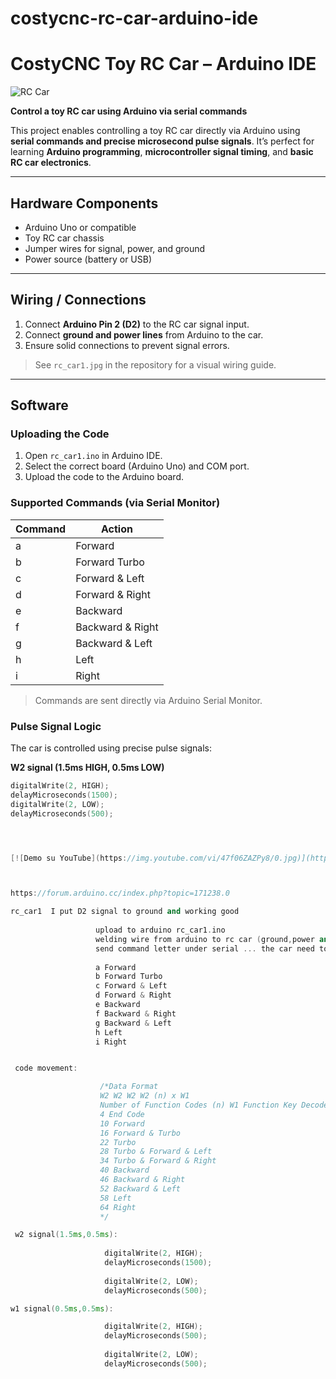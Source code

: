 # costycnc-rc-car-arduino-ide

# CostyCNC Toy RC Car – Arduino IDE

![RC Car](rc_car1.jpg)

**Control a toy RC car using Arduino via serial commands**  

This project enables controlling a toy RC car directly via Arduino using **serial commands and precise microsecond pulse signals**. It’s perfect for learning **Arduino programming**, **microcontroller signal timing**, and **basic RC car electronics**.

---

## Hardware Components

- Arduino Uno or compatible  
- Toy RC car chassis  
- Jumper wires for signal, power, and ground  
- Power source (battery or USB)  

---

## Wiring / Connections

1. Connect **Arduino Pin 2 (D2)** to the RC car signal input.  
2. Connect **ground and power lines** from Arduino to the car.  
3. Ensure solid connections to prevent signal errors.  

> See `rc_car1.jpg` in the repository for a visual wiring guide.

---

## Software

### Uploading the Code

1. Open `rc_car1.ino` in Arduino IDE.  
2. Select the correct board (Arduino Uno) and COM port.  
3. Upload the code to the Arduino board.

### Supported Commands (via Serial Monitor)

| Command | Action |
|---------|--------|
| a       | Forward |
| b       | Forward Turbo |
| c       | Forward & Left |
| d       | Forward & Right |
| e       | Backward |
| f       | Backward & Right |
| g       | Backward & Left |
| h       | Left |
| i       | Right |

> Commands are sent directly via Arduino Serial Monitor.

### Pulse Signal Logic

The car is controlled using precise pulse signals:

**W2 signal (1.5ms HIGH, 0.5ms LOW)**

```cpp
digitalWrite(2, HIGH);
delayMicroseconds(1500);
digitalWrite(2, LOW);
delayMicroseconds(500);




[![Demo su YouTube](https://img.youtube.com/vi/47f06ZAZPy8/0.jpg)](https://www.youtube.com/watch?v=47f06ZAZPy8)



https://forum.arduino.cc/index.php?topic=171238.0

rc_car1  I put D2 signal to ground and working good       
                   
                   upload to arduino rc_car1.ino
                   welding wire from arduino to rc car (ground,power and D2) same as rc_car1.jpg photo
                   send command letter under serial ... the car need to rispond with moving
                   
                   a Forward 
                   b Forward Turbo 
                   c Forward & Left 
                   d Forward & Right
                   e Backward
                   f Backward & Right
                   g Backward & Left
                   h Left
                   i Right


 code movement:

                    /*Data Format
                    W2 W2 W2 W2 (n) x W1 
                    Number of Function Codes (n) W1 Function Key Decode Result
                    4 End Code
                    10 Forward
                    16 Forward & Turbo
                    22 Turbo
                    28 Turbo & Forward & Left
                    34 Turbo & Forward & Right
                    40 Backward
                    46 Backward & Right
                    52 Backward & Left
                    58 Left
                    64 Right
                    */

 w2 signal(1.5ms,0.5ms):
 
                     digitalWrite(2, HIGH);
                     delayMicroseconds(1500);
                  
                     digitalWrite(2, LOW);
                     delayMicroseconds(500);

w1 signal(0.5ms,0.5ms):

                     digitalWrite(2, HIGH);
                     delayMicroseconds(500);
                  
                     digitalWrite(2, LOW);
                     delayMicroseconds(500);                     

